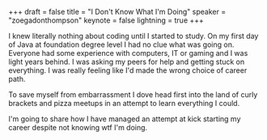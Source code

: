 +++
draft = false
title = "I Don't Know What I'm Doing"
speaker = "zoegadonthompson"
keynote = false
lightning = true
+++

I knew literally nothing about coding until I started to study. On my first day of Java at foundation degree level I had no clue what was going on. Everyone had some experience with computers, IT or gaming and I was light years behind. I was asking my peers for help and getting stuck on everything. I was really feeling like I'd made the wrong choice of career path.

To save myself from embarrassment I dove head first into the land of curly brackets and pizza meetups in an attempt to learn everything I could.

I'm going to share how I have managed an attempt at kick starting my career despite not knowing wtf I'm doing.